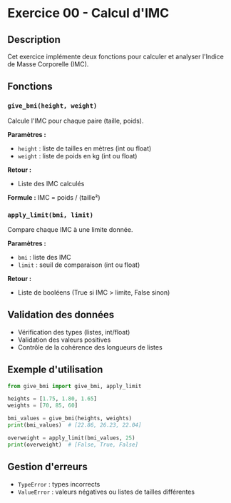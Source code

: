 # Exercice 00 - Calcul d'IMC

## Description
Cet exercice implémente deux fonctions pour calculer et analyser l'Indice de Masse Corporelle (IMC).

## Fonctions

### `give_bmi(height, weight)`
Calcule l'IMC pour chaque paire (taille, poids).

**Paramètres :**
- `height` : liste de tailles en mètres (int ou float)
- `weight` : liste de poids en kg (int ou float)

**Retour :**
- Liste des IMC calculés

**Formule :** IMC = poids / (taille²)

### `apply_limit(bmi, limit)`
Compare chaque IMC à une limite donnée.

**Paramètres :**
- `bmi` : liste des IMC
- `limit` : seuil de comparaison (int ou float)

**Retour :**
- Liste de booléens (True si IMC > limite, False sinon)

## Validation des données
- Vérification des types (listes, int/float)
- Validation des valeurs positives
- Contrôle de la cohérence des longueurs de listes

## Exemple d'utilisation
```python
from give_bmi import give_bmi, apply_limit

heights = [1.75, 1.80, 1.65]
weights = [70, 85, 60]

bmi_values = give_bmi(heights, weights)
print(bmi_values)  # [22.86, 26.23, 22.04]

overweight = apply_limit(bmi_values, 25)
print(overweight)  # [False, True, False]
```

## Gestion d'erreurs
- `TypeError` : types incorrects
- `ValueError` : valeurs négatives ou listes de tailles différentes
